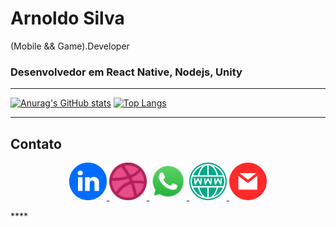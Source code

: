 # Arnoldo Silva

(Mobile && Game).Developer

### Desenvolvedor em React Native, Nodejs, Unity

---

[![Anurag's GitHub stats](https://github-readme-stats.vercel.app/api?username=arnoldosilva&theme=dracula)](https://github.com/arnoldosilva)
[![Top Langs](https://github-readme-stats.vercel.app/api/top-langs/?username=arnoldosilva&theme=dracula)](https://github.com/arnoldosilva)



---
## Contato
<p align="center">
<a href="https://www.linkedin.com/in/arnoldosilva/">
<img src="img/linkedin.png" width="60">
</a>
<a href="https://dribbble.com/arnoldosilva">
<img src="img/dribble.png" width="60">
</a>
<a href="https://wa.me/5585998714767">
<img src="img/whatsapp.png" width="60">
</a>
<a href="https://arnoldosilva.com.br">
<img src="img/www.png" width="60">
</a>
<a href="mailto:contato@arnoldosilva.com.br">
<img src="img/email.png" width="60">
</a>
</p>****

<!--
### Hi there 👋
**arnoldosilva/arnoldosilva** is a ✨ _special_ ✨ repository because its `README.md` (this file) appears on your GitHub profile.

Here are some ideas to get you started:

- 🔭 I’m currently working on ...
- 🌱 I’m currently learning ...
- 👯 I’m looking to collaborate on ...
- 🤔 I’m looking for help with ...
- 💬 Ask me about ...
- 📫 How to reach me: ...
- 😄 Pronouns: ...
- ⚡ Fun fact: ...
-->
